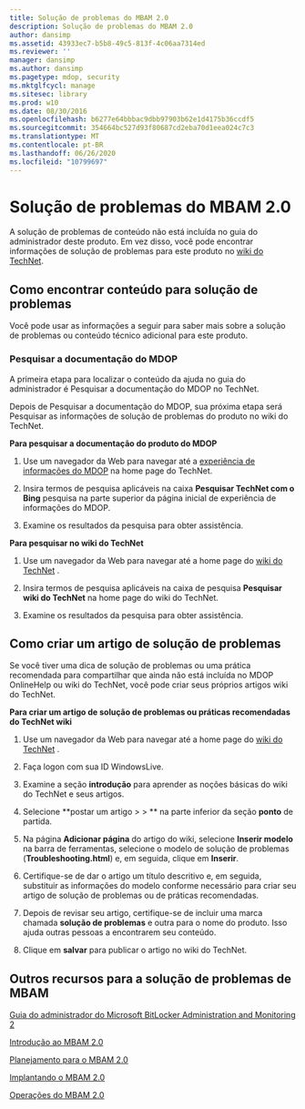 ```yaml
---
title: Solução de problemas do MBAM 2.0
description: Solução de problemas do MBAM 2.0
author: dansimp
ms.assetid: 43933ec7-b5b8-49c5-813f-4c06aa7314ed
ms.reviewer: ''
manager: dansimp
ms.author: dansimp
ms.pagetype: mdop, security
ms.mktglfcycl: manage
ms.sitesec: library
ms.prod: w10
ms.date: 08/30/2016
ms.openlocfilehash: b6277e64bbbac9dbb97903b62e1d4175b36ccdf5
ms.sourcegitcommit: 354664bc527d93f80687cd2eba70d1eea024c7c3
ms.translationtype: MT
ms.contentlocale: pt-BR
ms.lasthandoff: 06/26/2020
ms.locfileid: "10799697"
---
```

# Solução de problemas do MBAM 2.0


A solução de problemas de conteúdo não está incluída no guia do administrador deste produto. Em vez disso, você pode encontrar informações de solução de problemas para este produto no [wiki do TechNet](https://go.microsoft.com/fwlink/p/?LinkId=224905).

## Como encontrar conteúdo para solução de problemas


Você pode usar as informações a seguir para saber mais sobre a solução de problemas ou conteúdo técnico adicional para este produto.

### Pesquisar a documentação do MDOP

A primeira etapa para localizar o conteúdo da ajuda no guia do administrador é Pesquisar a documentação do MDOP no TechNet.

Depois de Pesquisar a documentação do MDOP, sua próxima etapa será Pesquisar as informações de solução de problemas do produto no wiki do TechNet.

**Para pesquisar a documentação do produto do MDOP**

1.  Use um navegador da Web para navegar até a [experiência de informações do MDOP](https://go.microsoft.com/fwlink/?LinkId=236032) na home page do TechNet.

2.  Insira termos de pesquisa aplicáveis na caixa **Pesquisar TechNet com o Bing** pesquisa na parte superior da página inicial de experiência de informações do MDOP.

3.  Examine os resultados da pesquisa para obter assistência.

**Para pesquisar no wiki do TechNet**

1.  Use um navegador da Web para navegar até a home page do [wiki do TechNet](https://go.microsoft.com/fwlink/p/?LinkId=224905) .

2.  Insira termos de pesquisa aplicáveis na caixa de pesquisa **Pesquisar wiki do TechNet** na home page do wiki do TechNet.

3.  Examine os resultados da pesquisa para obter assistência.

## Como criar um artigo de solução de problemas


Se você tiver uma dica de solução de problemas ou uma prática recomendada para compartilhar que ainda não está incluída no MDOP OnlineHelp ou wiki do TechNet, você pode criar seus próprios artigos wiki do TechNet.

**Para criar um artigo de solução de problemas ou práticas recomendadas do TechNet wiki**

1.  Use um navegador da Web para navegar até a home page do [wiki do TechNet](https://go.microsoft.com/fwlink/p/?LinkId=224905) .

2.  Faça logon com sua ID WindowsLive.

3.  Examine a seção **introdução** para aprender as noções básicas do wiki do TechNet e seus artigos.

4.  Selecione **postar um artigo &gt; &gt; ** na parte inferior da seção **ponto** de partida.

5.  Na página **Adicionar página** do artigo do wiki, selecione **Inserir modelo** na barra de ferramentas, selecione o modelo de solução de problemas (**Troubleshooting.html**) e, em seguida, clique em **Inserir**.

6.  Certifique-se de dar o artigo um título descritivo e, em seguida, substituir as informações do modelo conforme necessário para criar seu artigo de solução de problemas ou de práticas recomendadas.

7.  Depois de revisar seu artigo, certifique-se de incluir uma marca chamada **solução de problemas** e outra para o nome do produto. Isso ajuda outras pessoas a encontrarem seu conteúdo.

8.  Clique em **salvar** para publicar o artigo no wiki do TechNet.

## Outros recursos para a solução de problemas de MBAM


[Guia do administrador do Microsoft BitLocker Administration and Monitoring 2](index.md)

[Introdução ao MBAM 2.0](getting-started-with-mbam-20-mbam-2.md)

[Planejamento para o MBAM 2.0](planning-for-mbam-20-mbam-2.md)

[Implantando o MBAM 2.0](deploying-mbam-20-mbam-2.md)

[Operações do MBAM 2.0](operations-for-mbam-20-mbam-2.md)

 

 





